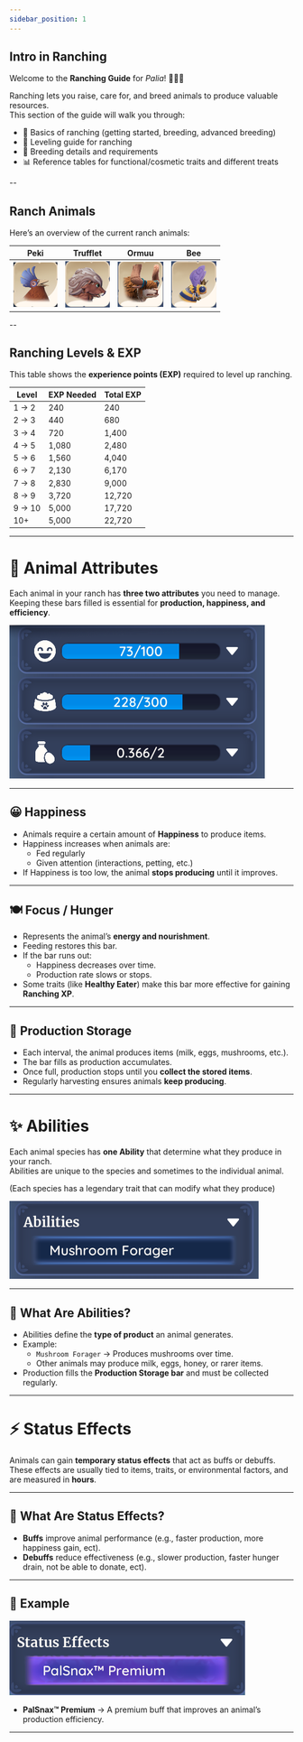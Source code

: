 ```yaml
---
sidebar_position: 1
---
```


## Intro in Ranching

Welcome to the **Ranching Guide** for *Palia*! 🐄🐑🐇  

Ranching lets you raise, care for, and breed animals to produce valuable resources.  
This section of the guide will walk you through:  

- 🐾 Basics of ranching (getting started, breeding, advanced breeding)  
- 🍎 Leveling guide for ranching  
- 🐣 Breeding details and requirements  
- 📊 Reference tables for functional/cosmetic traits and different treats

--

## Ranch Animals

Here’s an overview of the current ranch animals:

| Peki      | Trufflet       | Ormuu   | Bee          |
|--------------|--------------|--------------|--------------|
| ![Peki](./img/peki.png) | ![Trufflet](./img/trufflet.png) | ![Ormuu](./img/ormuu.png) | ![Bee](./img/bee.png) |

--

## Ranching Levels & EXP

This table shows the **experience points (EXP)** required to level up ranching.  

| Level      | EXP Needed | Total EXP |
|------------|------------|-----------|
| 1 → 2      | 240        | 240       |
| 2 → 3      | 440        | 680       |
| 3 → 4      | 720        | 1,400     |
| 4 → 5      | 1,080      | 2,480     |
| 5 → 6      | 1,560      | 4,040     |
| 6 → 7      | 2,130      | 6,170     |
| 7 → 8      | 2,830      | 9,000     |
| 8 → 9      | 3,720      | 12,720    |
| 9 → 10     | 5,000      | 17,720    |
| 10+        | 5,000      | 22,720    |

---

# 🐾 Animal Attributes

Each animal in your ranch has **three two attributes** you need to manage.  
Keeping these bars filled is essential for **production, happiness, and efficiency**.

![Attributes](./img/Attributes.png)

---

## 😀 Happiness
- Animals require a certain amount of **Happiness** to produce items.  
- Happiness increases when animals are:  
  - Fed regularly   
  - Given attention (interactions, petting, etc.)  
- If Happiness is too low, the animal **stops producing** until it improves.  

---

## 🍽️ Focus / Hunger
- Represents the animal’s **energy and nourishment**.  
- Feeding restores this bar.  
- If the bar runs out:  
  - Happiness decreases over time.  
  - Production rate slows or stops.  
- Some traits (like **Healthy Eater**) make this bar more effective for gaining **Ranching XP**.  

---

## 🥛 Production Storage
- Each interval, the animal produces items (milk, eggs, mushrooms, etc.).  
- The bar fills as production accumulates.  
- Once full, production stops until you **collect the stored items**.  
- Regularly harvesting ensures animals **keep producing**.  

---

# ✨ Abilities

Each animal species has **one Ability** that determine what they produce in your ranch.  
Abilities are unique to the species and sometimes to the individual animal.

(Each species has a legendary trait that can modify what they produce) 

![Attributes](./img/Abilities.png)

---

## 🐾 What Are Abilities?
- Abilities define the **type of product** an animal generates.  
- Example:  
  - `Mushroom Forager` → Produces mushrooms over time.  
  - Other animals may produce milk, eggs, honey, or rarer items.  
- Production fills the **Production Storage bar** and must be collected regularly.  

---

# ⚡ Status Effects

Animals can gain **temporary status effects** that act as buffs or debuffs.  
These effects are usually tied to items, traits, or environmental factors, and are measured in **hours**.  

---

## 🧩 What Are Status Effects?
- **Buffs** improve animal performance (e.g., faster production, more happiness gain, ect).  
- **Debuffs** reduce effectiveness (e.g., slower production, faster hunger drain, not be able to donate, ect).  

---

## 🍪 Example

![Attributes](./img/Status_Effects.png)

- **PalSnax™ Premium** → A premium buff that improves an animal’s production efficiency.

---

